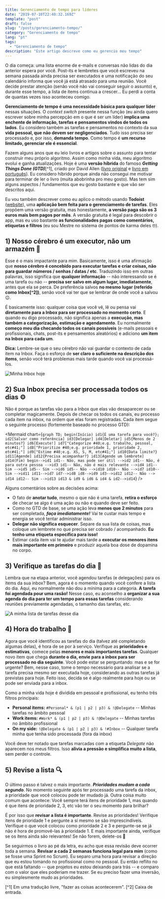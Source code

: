 ```yaml
---
title: Gerenciamento de tempo para líderes
date: "2019-07-10T22:40:32.169Z"
template: "post"
draft: false
slug: "/posts/gerenciamento-tempo/"
category: "Gerenciamento de tempo"
lang: "pt"
tags:
  - "Gerenciamento de tempo"
description: "Este artigo descreve como eu gerencio meu tempo"
---
```


O dia começa: uma lista enorme de e-mails e conversas não lidas do dia anterior espera por você. Post-its e lembretes que você escreveu na semana passada ainda precisa ser executados e uma notificação do seu calendário informa que você já está atrasado para uma reunião. Você decide prestar atenção (senão você não vai conseguir seguir o assunto) e, durante esse tempo, a lista de items continua a crescer... Eu perdi a conta de quantas vezes isso aconteceu comigo.

**Gerenciamento de tempo é uma necessidade básica para qualquer líder** nessas situações. O *context switch* presente nessa função (eu ainda quero escrever sobre minha percepção em o que é ser um líder) **implica uma enchente de informação, tarefas e pensamentos vindos de todos os lados**. Eu considero também as tarefas e pensamentos no contexto da sua **vida pessoal, que não devem ser negligenciados**. Tudo isso precisa ser processado e, por isso, **demanda tempo**. Como tempo é **um recurso limitado, gerenciar ele é essencial**.

Fazem alguns anos que eu leio livros e artigos sobre o assunto para tentar construir meu próprio algoritmo. Assim como minha vida, meu algoritmo evolui e ganha atualizações. Hoje é uma **versão híbrida** do famoso ***Getting Things Done (GTD)***[^1], criado por David Allen ([livro original](https://www.amazon.com/Getting-Things-Done-Stress-free-Productivity/dp/0349408947/ref=asc_df_0349408947/) e [livro em português](https://www.amazon.com.br/Arte-Fazer-Acontecer-David-Allen/dp/8543102812)). Eu considero híbrido porque ainda não consegui me motivar para terminar de ler o livro (muita abobrinha pro meu gosto). Mas tem sim alguns aspectos / fundamentos que eu gosto bastante e que vão ser descritos aqui.

Eu vou também descrever como eu aplico o método usando **Todoist** ([website](https://www.todoist.com/)), uma **aplicação bem feita para o gerenciamento de tarefas**. Eles propõem uma versão gratuita, mas honestamente, **a versão paga são os 3 euros mais bem pagos por mês**. A versão gratuita é legal para descobrir o app, mas eu uso bastante **as funcionalidades pagas como comentários, etiquetas e filtros** (eu sou Mestre no sistema de pontos de karma deles :nerd_face:).

## 1) Nosso cérebro é um executor, não um armazém :brain:

Esse é o mais impactante para mim. Basicamente, isso é uma afirmação que **nosso cérebro é concebido para executar tarefas e criar coisas, não para guardar números / senhas / datas / etc**. Traduzindo isso em outras palavras, isso significa que **qualquer informação** -- não interessando se é uma tarefa ou não -- **precisa ser salvo em algum lugar, imediatamente**, antes que ela se perca. De preferência salvos **no mesmo lugar (referido como Inbox[^2])**, senão você vai ter que se lembrar de onde você a salvou :wink:.

É basicamente isso: qualquer coisa que você vê, lê ou pensa vai **diretamente para a Inbox para ser processado no momento certo**. E quando eu digo processado, não significa apenas a **execução, mas também a categorização, estimação e agendamento**. Eu normalmente **começo meu dia checando todos os canais possíveis** (e-mails pessoais e profissionais, chats, post-its e pensamentos aleatórios) e adiciono **um item na Inbox para cada um**.

**Dica:** Lembre-se que o seu cérebro não vai guardar o contexto de cada item na Inbox. Faça o esforço de **ser claro o suficiente na descrição dos items**, senão você terá problemas mais tarde quando você vai processá-los.

![Minha Inbox hoje](/media/time-management/todoist-inbox-en.png)

## 2) Sua Inbox precisa ser processada todos os dias :gear:

Não é porque as tarefas vão para a Inbox que elas vão desaparecer ou se completar magicamente. Depois de checar os todos os canais, eu processo cada item na inbox, na ordem que elas foram registradas. Cada item segue o seguinte processo (fortemente baseado no processo GTD):

<Mermaid chart={`
  graph TD;
    begin(Início)
    id1{É uma tarefa para você?};
    id2[Salvar como referência]
    id3[Delegar]
    id4[Deletar]
    id5{Menos de 2 minutos?}
    id6[Execute!]
    id7["Categorize #40;e.g. trabalho, pessoal, etc#41;"]
    id8["Prioritize #40;e.g. prioridade 1, prioridade 2, etc#41;"]
    id9["Estime #40;e.g. XS, S, M, etc#41;"]
    id10{Data limite?}
    id11[Agende]
    id12{Precisa acompanhar?}
    id13[Agende um lembrete]
    id14(Fim)
    begin-->id1
    id1-- Não, mas pode ser útil -->id2
    id1-- Não, é para outra pessoa -->id3
    id1-- Não, não é mais relevante -->id4
    id1-- Sim -->id5
    id5-- Sim -->id6
    id5-- Não -->id10
    id10-- Não -->id7
    id10-- Sim -->id11
    id11-->id7
    id7-->id8
    id8-->id9
    id3-->id12
    id12-- Não --> id14
    id12-- Sim -->id13
    id13 & id9 & id6 & id4 & id2-->id14
`} />

Alguns comentários sobre as decisões acima:

* O fato de **anotar tudo**, mesmo o que não é uma tarefa, **retira o esforço** de checar se algo é uma ação ou não e quando deve ser feito.
* Como no GTD de base, se uma ação leva **menos que 2 minutos** para ser completada, ***faça imediatamente!*** Vai te custar mais tempo e energia se você tentar administrar isso.
* **Delegar não significa esquecer**. Separe da sua lista de coisas, mas coloque um lembrete no que precisa ser cobrado / acompanhado. **Eu tenho uma etiqueta específica para isso!**
* Estimar cada item vai te ajudar mais tarde a **executar os menores itens mais importante em primeiro** e produzir aquela boa dose de dopamina no corpo.

## 3) Verifique as tarefas do dia :date:

Lembra que na etapa anterior, você agendou tarefas (e delegações) para os items da sua inbox? Bem, agora é o momento quando você confere a lista do dia. Aqui, eu normalmente não dou a mínima para a categoria. **A tarefa foi agendada pour uma rasão!** Nesse caso, eu aconselho a **organizar a sua agenda do dia para ter um tempo para essas tarefas** considerando reuniões previamente agendadas, o tamanho das tarefas, etc.

![A minha lista de tarefas desse dia](/media/time-management/todoist-today.png)

## 4) Hora do trabalho :muscle:

Agora que você identificou as tarefas do dia (talvez até completando algumas delas), é hora de se por à serviço. Verifique as **prioridades e estimativas**, comece pelas **menores e mais importantes tarefas**. Qualquer novo item que chega **durante o dia, envie para a inbox para ser processado no dia seguinte**. Você pode estar se perguntando: mas e se for urgente? Bem, nesse caso, tome o tempo necessário para analisar se a tarefa precisa mesmo ser executada hoje, considerando as outras tarefas já previstas para hoje. Feito isso, decida se é algo realmente para hoje ou se pode ser enviada para a inbox.

Como a minha vida hoje é dividida em pessoal e profissional, eu tenho três filtros principais:

* **Personal items:** ``#Personal* & (p1 | p2 | p3) & !@Delegate`` -- Minhas tarefas no âmbito pessoal
* **Work items:** ``#Work* & (p1 | p2 | p3) & !@Delegate`` -- Minhas tarefas no âmbito profissional
* **On my side:** ``!@Delegate & (p1 | p2 | p3) & !#Inbox`` -- Qualquer tarefa minha que tenha sido processada (fora da inbox)

Você deve ter notado que tarefas marcadas com a etiqueta *Delegate* não aparecem nos meus filtros. Isso **alivia a pressão e simplifica muito a lista**, sem perder o controle.

## 5) Revise a lista :mag:

O último passo é talvez o mais importante. ***Prioridades mudam a cada segundo***. No momento seguinte após ter processado uma tarefa da inbox, a prioridade que você colocou pode ter mudado já. Outra coisa muito comum que acontece: Você sempre terá itens de prioridade 1, mas quando é que itens de prioridade 2, 3, etc vão ter o seu momento para brilhar?

É por isso que **revisar a lista é importante**. Revise as prioridades! Verifique itens de prioridade 1 e pergunte a sí mesmo se sâo imprescindíveis. Verifique o que você colocou como prioridade 2 e 3 e pergunte-se se já não é hora de promovê-las à prioridade 1. E mais importante ainda, verifique se os ítens ainda são relevantes! Se não forem, delete-os :see_no_evil:  

Se seguirmos o livro ao pé da letra, eu acho que essa revisão deve ocorrer toda a semana. **Revisar a cada 2 semanas funciona legal para mim** (como se fosse uma Sprint no Scrum). Eu separo uma hora para revisar a direção que eu estou tomando no profissional como no pessoal. Eu então reflito no que está faltando -- que projetos eu estou deixando para trás -- e comparo com o valor que eles poderiam me trazer. Se eu preciso fazer uma inversão, eu simplesmente mudo as prioridades.


[^1] Em uma tradução livre, "fazer as coisas acontecerem".
[^2] Caixa de entrada.